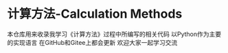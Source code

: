 # 计算方法-Calculation Methods
本仓库用来收录我学习《计算方法》过程中所编写的相关代码
以Python作为主要的实现语言
在GitHub和Gitee上都会更新
欢迎大家一起学习交流
